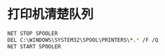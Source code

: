 # 打印机清楚队列

```sh
NET STOP SPOOLER
DEL C:\WINDOWS\SYSTEM32\SPOOL\PRINTERS\*.* /F /Q
NET START SPOOLER
```
